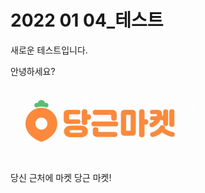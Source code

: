 # 2022 01 04_테스트


새로운 테스트입니다.

안녕하세요?

<img src="MD_imgs/20201106094850_1535830_1200_478.jpeg" alt="20201106094850_1535830_1200_478" style="zoom:50%;" />

당신 근처에 마켓 당근 마켓!

